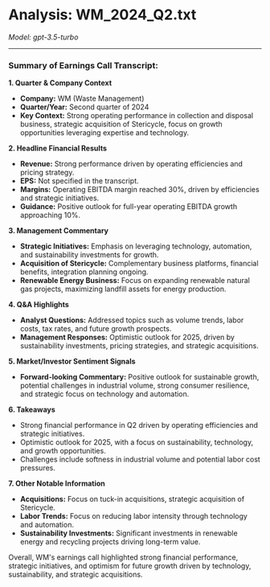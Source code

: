 # Analysis: WM_2024_Q2.txt

*Model: gpt-3.5-turbo*

---

### Summary of Earnings Call Transcript:

**1. Quarter & Company Context**
- **Company:** WM (Waste Management)
- **Quarter/Year:** Second quarter of 2024
- **Key Context:** Strong operating performance in collection and disposal business, strategic acquisition of Stericycle, focus on growth opportunities leveraging expertise and technology.

**2. Headline Financial Results**
- **Revenue:** Strong performance driven by operating efficiencies and pricing strategy.
- **EPS:** Not specified in the transcript.
- **Margins:** Operating EBITDA margin reached 30%, driven by efficiencies and strategic initiatives.
- **Guidance:** Positive outlook for full-year operating EBITDA growth approaching 10%.

**3. Management Commentary**
- **Strategic Initiatives:** Emphasis on leveraging technology, automation, and sustainability investments for growth.
- **Acquisition of Stericycle:** Complementary business platforms, financial benefits, integration planning ongoing.
- **Renewable Energy Business:** Focus on expanding renewable natural gas projects, maximizing landfill assets for energy production.

**4. Q&A Highlights**
- **Analyst Questions:** Addressed topics such as volume trends, labor costs, tax rates, and future growth prospects.
- **Management Responses:** Optimistic outlook for 2025, driven by sustainability investments, pricing strategies, and strategic acquisitions.

**5. Market/Investor Sentiment Signals**
- **Forward-looking Commentary:** Positive outlook for sustainable growth, potential challenges in industrial volume, strong consumer resilience, and strategic focus on technology and automation.

**6. Takeaways**
- Strong financial performance in Q2 driven by operating efficiencies and strategic initiatives.
- Optimistic outlook for 2025, with a focus on sustainability, technology, and growth opportunities.
- Challenges include softness in industrial volume and potential labor cost pressures.

**7. Other Notable Information**
- **Acquisitions:** Focus on tuck-in acquisitions, strategic acquisition of Stericycle.
- **Labor Trends:** Focus on reducing labor intensity through technology and automation.
- **Sustainability Investments:** Significant investments in renewable energy and recycling projects driving long-term value.

Overall, WM's earnings call highlighted strong financial performance, strategic initiatives, and optimism for future growth driven by technology, sustainability, and strategic acquisitions.